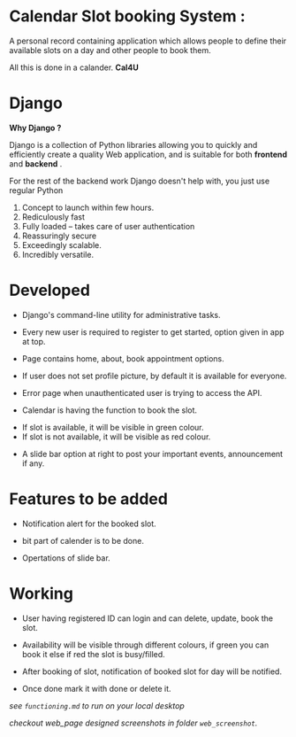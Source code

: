 # Calendar Slot booking System :


A personal record containing application which allows people to define their available slots on a day and other people to book them.

All this is done in a calander.
**Cal4U**

# Django
**Why Django ?**

Django is a collection of Python libraries allowing you to quickly and efficiently create a quality Web application, and is suitable for both **frontend** and **backend** .

For the rest of the backend work Django doesn't help with, you just use regular Python


1.	Concept to launch within few hours.
2.	Rediculously fast
3.	Fully loaded – takes care of user authentication
4.	Reassuringly secure
5.	Exceedingly scalable.
6.	Incredibly versatile.

# Developed 

+ Django's command-line utility for administrative tasks.

+ Every new user is required to register to get started, option given in app at top.

+ Page contains home, about, book appointment options.

+ If user does not set profile picture, by default it is available for everyone.

+ Error page when unauthenticated user is trying to access the API.

+ Calendar is having the function to book the slot.

-	If slot is available, it will be visible in green colour.
-	If slot is not available, it will be visible as red colour.

+ A slide bar option at right to post your important events, announcement if any.


# Features to be added

+ Notification alert for the booked slot.

+ bit part of calender is to be done. 

+ Opertations of slide bar.

# Working

+ User having registered ID can login and can delete, update, book the slot.

+ Availability will be visible through different colours, if green you can book it else if red the slot is busy/filled.

+ After booking of slot, notification of booked slot for day will be notified.

+ Once done mark it with done or delete it.

*see `functioning.md` to run on your local desktop*

*checkout web_page designed screenshots in folder `web_screenshot`.*
